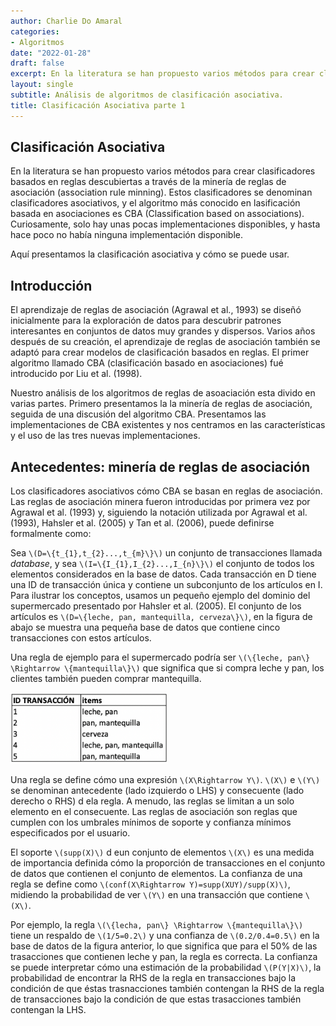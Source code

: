 ```yaml
---
author: Charlie Do Amaral
categories:
- Algoritmos
date: "2022-01-28"
draft: false
excerpt: En la literatura se han propuesto varios métodos para crear clasificadores         basados en reglas descubiertas a través de la minería de reglas de asociación             (association rule minning). Estos clasificadores se denominan clasificadores              asociativos, y el algoritmo más   conocido en lasificación basada en asociaciones es CBA   Classification based on associations). 
layout: single
subtitle: Análisis de algoritmos de clasificación asociativa.
title: Clasificación Asociativa parte 1
---
```


## Clasificación Asociativa

En la literatura se han propuesto varios métodos para crear clasificadores basados en reglas descubiertas a través de la minería de reglas de asociación (association rule minning). Estos clasificadores se denominan clasificadores asociativos, y el algoritmo más conocido en lasificación basada en asociaciones es CBA (Classification based on associations). Curiosamente, solo hay unas pocas implementaciones disponibles, y hasta hace poco no había ninguna implementación disponible. 

Aquí presentamos la clasificación asociativa y cómo se puede usar.

## Introducción

El aprendizaje de reglas de asociación (Agrawal et al., 1993) se diseñó inicialmente para la exploración de datos para descubrir patrones interesantes en conjuntos de datos muy grandes y dispersos. Varios años después de su creación, el aprendizaje de reglas de asociación también se adaptó para crear modelos de clasificación basados en reglas. El primer algoritmo llamado CBA (clasificación basado en asociaciones) fué introducido por Liu et al. (1998).

Nuestro análisis de los algoritmos de reglas de asoaciación esta divido en varias partes. Primero presentamos la la minería de reglas de asociación, seguida de una discusión del algoritmo CBA. Presentamos las implementaciones de CBA existentes y nos centramos en las características y el uso de las tres nuevas implementaciones.

## Antecedentes: minería de reglas de asociación

Los clasificadores asociativos cómo CBA se basan en reglas de asociación. Las reglas de asociación minera fueron introducidas por primera vez por Agrawal et al. (1993) y, siguiendo la notación utilizada por Agrawal et al. (1993), Hahsler et al. (2005) y Tan et al. (2006), puede definirse formalmente como:

Sea `\(D=\{t_{1},t_{2}...,t_{m}\}\)` un conjunto de transacciones llamada _database_, y sea `\(I=\{I_{1},I_{2}...,I_{n}\}\)` el conjunto de todos los elementos considerados en la base de datos. Cada transacción en D tiene una ID de transacción única y contiene un subconjunto de los artículos en I. Para ilustrar los conceptos, usamos un pequeño ejemplo del dominio del supermercado presentado por Hahsler et al. (2005). El conjunto de los artículos es `\(D=\{leche, pan, mantequilla, cerveza\}\)`, en la figura de abajo se muestra una pequeña base de datos que contiene cinco transacciones con estos artículos. 

Una regla de ejemplo para el supermercado podría ser `\(\{leche, pan\} \Rightarrow \{mantequilla\}\)` que significa que si compra leche y pan, los clientes también pueden comprar mantequilla.

<left> <img src="01.png" width="50%" height="50%"/> </left>

Una regla se define cómo una expresión `\(X\Rightarrow Y\)`. `\(X\)` e `\(Y\)` se denominan antecedente (lado izquierdo o LHS) y consecuente (lado derecho o RHS) d ela regla. A menudo, las reglas se limitan a un solo elemento en el consecuente. Las reglas de asociación son reglas que cumplen con los umbrales mínimos de soporte y confianza mínimos especificados por el usuario. 

El soporte `\(supp(X)\)` d eun conjunto de elementos `\(X\)` es una medida de importancia definida cómo la proporción de transacciones en el conjunto de datos que contienen el conjunto de elementos. La confianza de una regla se define como `\(conf(X\Rightarrow Y)=supp(XUY)/supp(X)\)`, midiendo la probabilidad de ver `\(Y\)` en una transacción que contiene `\(X\)`.

Por ejemplo, la regla `\(\{lecha, pan\} \Rightarrow \{mantequilla\}\)` tiene un respaldo de `\(1/5=0.2\)` y una confianza de `\(0.2/0.4=0.5\)` en la base de datos de la figura anterior, lo que significa que para el 50% de las trasacciones que contienen leche y pan, la regla es correcta. La confianza se puede interpretar cómo una estimación de la probabilidad `\(P(Y|X)\)`, la probabilidad de encontrar la RHS de la regla en transacciones bajo la condición de que éstas trasnacciones también contengan la RHS de la regla de transacciones bajo la condición de que estas trasacciones también contengan la LHS. 



